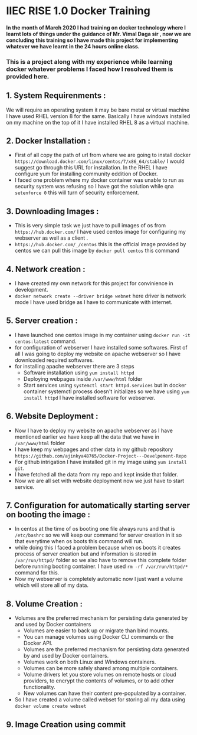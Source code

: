 # IIEC RISE 1.0 Docker Training

#### In the month of March 2020 I had training on docker technology where I learnt lots of things under the guidance of Mr. Vimal Daga sir , now we are concluding this training so I have made this project for implementing whatever we have learnt in the 24 hours online class.
### This is a project along with my experience while learning docker whatever problems I faced how I resolved them is provided here. 

## 1. System Requirenments :
  We will require an operating system it may be bare metal or virtual machine I have used RHEL version 8 for the same. Basically I have windows installed on my machine on the top of it I have installed RHEL 8 as a virtual machine.
  
## 2. Docker Installation :
 * First of all copy the path of url from where we are going to install docker `https://download.docker.com/linux/centos/7/x86_64/stable/` I would suggest go through this URL for installation. In the RHEL I have configure yum for installing community eddition of Docker.
 * I faced one problem where my docker container was unable to run as security system was refusing so I have got the solution while qna
`setenforce 0` this will turn of security enforcement. 

## 3. Downloading Images :
 * This is very simple task we just have to pull images of os from `https://hub.docker.com/` I have used centos image for configuring my webserver as well as a client .
 * `https://hub.docker.com/_/centos` this is the official image provided by centos we can pull this image by `docker pull centos` this  command 
 
 ## 4. Network creation :
  * I have created my own network for this project for convinience in development.
  * `docker network create --driver bridge webnet` here driver is network mode I have used bridge as I have to communicate with internet.
  
 ## 5. Server creation  :
  * I have launched one centos image in my  container using `docker run -it centos:latest` command. 
  * for configuration of webserver I have installed some softwares.  First of all I was going to deploy my website on apache webserver so I have downloaded required softwares.
  * for installing apache webserver there are 3 steps 
    *  Software installation using `yum install httpd`
    *  Deploying webpages inside `/var/www/html` folder
    *  Start services using `systemctl start httpd.services` but in docker container systemctl process doesn't initializes so we have 
  using `yum install httpd` I have installed software for webserver.
  
  ## 6. Website Deployment :
   * Now I have to deploy my website on apache webserver as I have mentioned earlier we have keep all the data that we have in `/var/www/html` folder 
   * I have keep my webpages and other data in my github repository `https://github.com/ajinkya48765/Docker-Project---Develpement-Repo` 
   * For github intrigation I have installed git in my image using `yum install git`.
   * I have fetched all the data from my repo and kept inside that folder.
   * Now we are all set with website deployment now we just have to start service.
   
  ## 7. Configuration for automatically starting server on booting the image :
   * In centos at the time of os booting one file always runs and that is `/etc/bashrc` so we will keep our command for server creation in it so that everytime when os boots this command will run. 
   * while doing this I faced a problem because when os boots it creates process of server creation but and information is stored in `/var/run/httpd/` folder so we also have to remove this complete folder before running booting container. I have used `rm -rf /var/run/httpd/*` command for this.
   * Now my webserver is completely automatic now I just want a volume which will store all of my data.
  ## 8. Volume Creation :
   * Volumes are the preferred mechanism for persisting data generated by and used by Docker containers
      * Volumes are easier to back up or migrate than bind mounts.
      * You can manage volumes using Docker CLI commands or the Docker API.
      * Volumes are the preferred mechanism for persisting data generated by and used by Docker containers.
      * Volumes work on both Linux and Windows containers.
      * Volumes can be more safely shared among multiple containers.
      * Volume drivers let you store volumes on remote hosts or cloud providers, to encrypt the contents of volumes, or to add other functionality.
      * New volumes can have their content pre-populated by a container.
   * So I have created a volume called webset for storing all my data using `docker volume create webset`
   
  ## 9. Image Creation using commit
 
